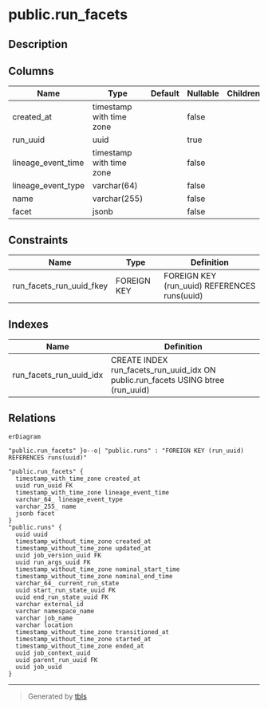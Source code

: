 # public.run_facets

## Description

## Columns

| Name | Type | Default | Nullable | Children | Parents | Comment |
| ---- | ---- | ------- | -------- | -------- | ------- | ------- |
| created_at | timestamp with time zone |  | false |  |  |  |
| run_uuid | uuid |  | true |  | [public.runs](public.runs.md) |  |
| lineage_event_time | timestamp with time zone |  | false |  |  |  |
| lineage_event_type | varchar(64) |  | false |  |  |  |
| name | varchar(255) |  | false |  |  |  |
| facet | jsonb |  | false |  |  |  |

## Constraints

| Name | Type | Definition |
| ---- | ---- | ---------- |
| run_facets_run_uuid_fkey | FOREIGN KEY | FOREIGN KEY (run_uuid) REFERENCES runs(uuid) |

## Indexes

| Name | Definition |
| ---- | ---------- |
| run_facets_run_uuid_idx | CREATE INDEX run_facets_run_uuid_idx ON public.run_facets USING btree (run_uuid) |

## Relations

```mermaid
erDiagram

"public.run_facets" }o--o| "public.runs" : "FOREIGN KEY (run_uuid) REFERENCES runs(uuid)"

"public.run_facets" {
  timestamp_with_time_zone created_at
  uuid run_uuid FK
  timestamp_with_time_zone lineage_event_time
  varchar_64_ lineage_event_type
  varchar_255_ name
  jsonb facet
}
"public.runs" {
  uuid uuid
  timestamp_without_time_zone created_at
  timestamp_without_time_zone updated_at
  uuid job_version_uuid FK
  uuid run_args_uuid FK
  timestamp_without_time_zone nominal_start_time
  timestamp_without_time_zone nominal_end_time
  varchar_64_ current_run_state
  uuid start_run_state_uuid FK
  uuid end_run_state_uuid FK
  varchar external_id
  varchar namespace_name
  varchar job_name
  varchar location
  timestamp_without_time_zone transitioned_at
  timestamp_without_time_zone started_at
  timestamp_without_time_zone ended_at
  uuid job_context_uuid
  uuid parent_run_uuid FK
  uuid job_uuid
}
```

---

> Generated by [tbls](https://github.com/k1LoW/tbls)
